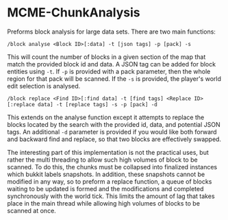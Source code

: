 # MCME-ChunkAnalysis
Preforms block analysis for large data sets. There are two main functions:

```
/block analyse <Block ID>[:data] -t [json tags] -p [pack] -s
```
This will count the number of blocks in a given section of the map that match the provided block id and data. A JSON tag can be added for block entities using `-t`. If `-p` is provided with a pack parameter, then the whole region for that pack will be scanned. If the `-s` is provided, the player's world edit selection is analysed.

```
/block replace <Find ID>[:find data] -t [find tags] <Replace ID>[:replace data] -t [replace tags] -s -p [pack] -d
```
This extends on the analyse function except it attempts to replace the blocks located by the search with the provided id, data, and potential JSON tags. An additional `-d` parameter is provided if you would like both forward and backward find and replace, so that two blocks are effectively swapped.

The interesting part of this implementation is not the practical uses, but rather the multi threading to allow such high volumes of block to be scanned. To do this, the chunks must be collapsed into finalized instances which bukkit labels snapshots. In addition, these snapshots cannot be modified in any way, so to preform a replace function, a queue of blocks waiting to be updated is formed and the modifications and completed synchronously with the world tick. This limits the amount of lag that takes place in the main thread while allowing high volumes of blocks to be scanned at once.
